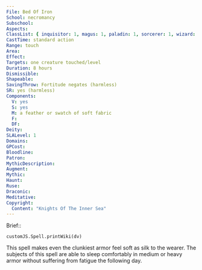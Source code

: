 ```yaml
---
File: Bed Of Iron
School: necromancy
Subschool: 
Aspects: 
ClassList: { inquisitor: 1, magus: 1, paladin: 1, sorcerer: 1, wizard: 1 }
CastTime: standard action
Range: touch
Area: 
Effect: 
Targets: one creature touched/level
Duration: 8 hours
Dismissible: 
Shapeable: 
SavingThrow: Fortitude negates (harmless)
SR: yes (harmless)
Components:
  V: yes
  S: yes
  M: a feather or swatch of soft fabric
  F: 
  DF: 
Deity: 
SLALevel: 1
Domains: 
GPCost: 
Bloodline: 
Patron: 
MythicDescription: 
Augment: 
Mythic: 
Haunt: 
Ruse: 
Draconic: 
Meditative: 
Copyright:
  Content: "Knights Of The Inner Sea"
---
```

Brief:: 

```dataviewjs
customJS.Spell.printWiki(dv)
```

This spell makes even the clunkiest armor feel soft as silk to the wearer. The subjects of this spell are able to sleep comfortably in medium or heavy armor without suffering from fatigue the following day.
